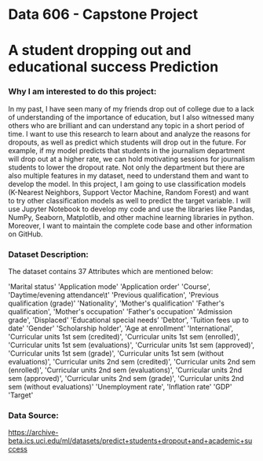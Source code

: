 # Data 606 - Capstone Project

# A student dropping out and educational success Prediction

### Why I am interested to do this project: 

In my past, I have seen many of my friends drop out of college due to a lack of understanding of the importance of education, but I also witnessed many others who are brilliant and can understand any topic in a short period of time. 
I want to use this research to learn about and analyze the reasons for dropouts, as well as predict which students will drop out in the future. 
For example, if my model predicts that students in the journalism department will drop out at a higher rate, we can hold motivating sessions for journalism students to lower the dropout rate. Not only the department but there are also multiple features in my dataset, need to understand them and want to develop the model. 
In this project, I am going to use classification models (K-Nearest Neighbors, Support Vector Machine, Random Forest) and want to try other classification models as well to predict the target variable.
I will use Jupyter Notebook to develop my code and use the libraries like Pandas, NumPy, Seaborn, Matplotlib, and other machine learning libraries in python. Moreover, I want to maintain the complete code base and other information on GitHub.

### Dataset Description:
The dataset contains 37 Attributes which are mentioned below:

'Marital status'
'Application mode'
'Application order'
'Course',
'Daytime/evening attendance\t'
'Previous qualification',
'Previous qualification (grade)'
'Nationality',
'Mother's qualification'
'Father's qualification',
'Mother's occupation'
'Father's occupation'
'Admission grade',
'Displaced'
'Educational special needs’
'Debtor',
'Tuition fees up to date'
'Gender'
'Scholarship holder',
'Age at enrollment'
'International',
'Curricular units 1st sem (credited)',
'Curricular units 1st sem (enrolled)',
'Curricular units 1st sem (evaluations)',
'Curricular units 1st sem (approved)',
'Curricular units 1st sem (grade)',
'Curricular units 1st sem (without evaluations)',
'Curricular units 2nd sem (credited)',
'Curricular units 2nd sem (enrolled)',
'Curricular units 2nd sem (evaluations)',
'Curricular units 2nd sem (approved)',
'Curricular units 2nd sem (grade)',
'Curricular units 2nd sem (without evaluations)'
'Unemployment rate',
'Inflation rate'
'GDP'
'Target'  

### Data Source:
https://archive-beta.ics.uci.edu/ml/datasets/predict+students+dropout+and+academic+success
